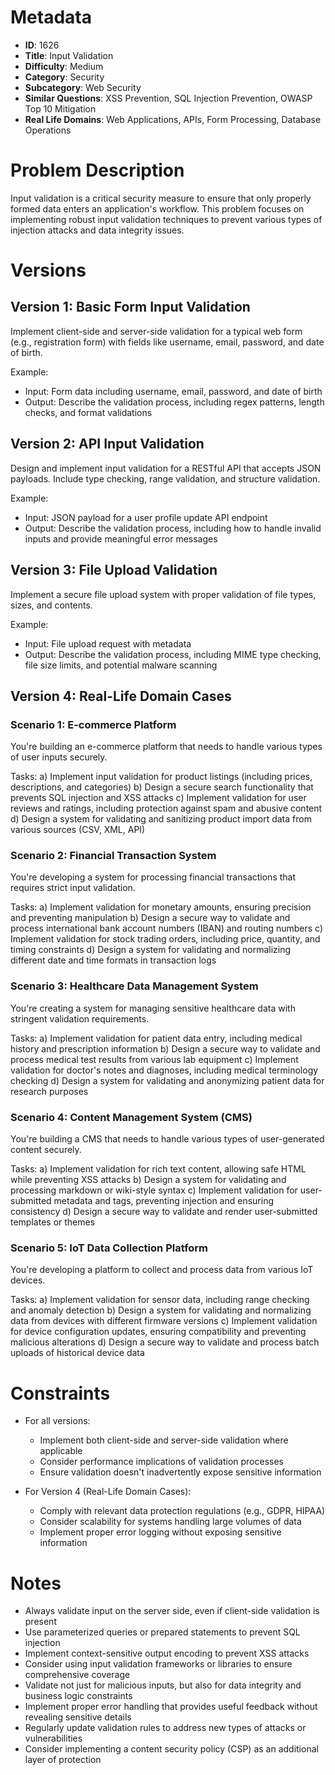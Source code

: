 # Metadata

- **ID**: 1626
- **Title**: Input Validation
- **Difficulty**: Medium
- **Category**: Security
- **Subcategory**: Web Security
- **Similar Questions**: XSS Prevention, SQL Injection Prevention, OWASP Top 10 Mitigation
- **Real Life Domains**: Web Applications, APIs, Form Processing, Database Operations

# Problem Description

Input validation is a critical security measure to ensure that only properly formed data enters an application's workflow. This problem focuses on implementing robust input validation techniques to prevent various types of injection attacks and data integrity issues.

# Versions

## Version 1: Basic Form Input Validation

Implement client-side and server-side validation for a typical web form (e.g., registration form) with fields like username, email, password, and date of birth.

Example:

- Input: Form data including username, email, password, and date of birth
- Output: Describe the validation process, including regex patterns, length checks, and format validations

## Version 2: API Input Validation

Design and implement input validation for a RESTful API that accepts JSON payloads. Include type checking, range validation, and structure validation.

Example:

- Input: JSON payload for a user profile update API endpoint
- Output: Describe the validation process, including how to handle invalid inputs and provide meaningful error messages

## Version 3: File Upload Validation

Implement a secure file upload system with proper validation of file types, sizes, and contents.

Example:

- Input: File upload request with metadata
- Output: Describe the validation process, including MIME type checking, file size limits, and potential malware scanning

## Version 4: Real-Life Domain Cases

### Scenario 1: E-commerce Platform

You're building an e-commerce platform that needs to handle various types of user inputs securely.

Tasks:
a) Implement input validation for product listings (including prices, descriptions, and categories)
b) Design a secure search functionality that prevents SQL injection and XSS attacks
c) Implement validation for user reviews and ratings, including protection against spam and abusive content
d) Design a system for validating and sanitizing product import data from various sources (CSV, XML, API)

### Scenario 2: Financial Transaction System

You're developing a system for processing financial transactions that requires strict input validation.

Tasks:
a) Implement validation for monetary amounts, ensuring precision and preventing manipulation
b) Design a secure way to validate and process international bank account numbers (IBAN) and routing numbers
c) Implement validation for stock trading orders, including price, quantity, and timing constraints
d) Design a system for validating and normalizing different date and time formats in transaction logs

### Scenario 3: Healthcare Data Management System

You're creating a system for managing sensitive healthcare data with stringent validation requirements.

Tasks:
a) Implement validation for patient data entry, including medical history and prescription information
b) Design a secure way to validate and process medical test results from various lab equipment
c) Implement validation for doctor's notes and diagnoses, including medical terminology checking
d) Design a system for validating and anonymizing patient data for research purposes

### Scenario 4: Content Management System (CMS)

You're building a CMS that needs to handle various types of user-generated content securely.

Tasks:
a) Implement validation for rich text content, allowing safe HTML while preventing XSS attacks
b) Design a system for validating and processing markdown or wiki-style syntax
c) Implement validation for user-submitted metadata and tags, preventing injection and ensuring consistency
d) Design a secure way to validate and render user-submitted templates or themes

### Scenario 5: IoT Data Collection Platform

You're developing a platform to collect and process data from various IoT devices.

Tasks:
a) Implement validation for sensor data, including range checking and anomaly detection
b) Design a system for validating and normalizing data from devices with different firmware versions
c) Implement validation for device configuration updates, ensuring compatibility and preventing malicious alterations
d) Design a secure way to validate and process batch uploads of historical device data

# Constraints

- For all versions:

  - Implement both client-side and server-side validation where applicable
  - Consider performance implications of validation processes
  - Ensure validation doesn't inadvertently expose sensitive information

- For Version 4 (Real-Life Domain Cases):
  - Comply with relevant data protection regulations (e.g., GDPR, HIPAA)
  - Consider scalability for systems handling large volumes of data
  - Implement proper error logging without exposing sensitive information

# Notes

- Always validate input on the server side, even if client-side validation is present
- Use parameterized queries or prepared statements to prevent SQL injection
- Implement context-sensitive output encoding to prevent XSS attacks
- Consider using input validation frameworks or libraries to ensure comprehensive coverage
- Validate not just for malicious inputs, but also for data integrity and business logic constraints
- Implement proper error handling that provides useful feedback without revealing sensitive details
- Regularly update validation rules to address new types of attacks or vulnerabilities
- Consider implementing a content security policy (CSP) as an additional layer of protection
